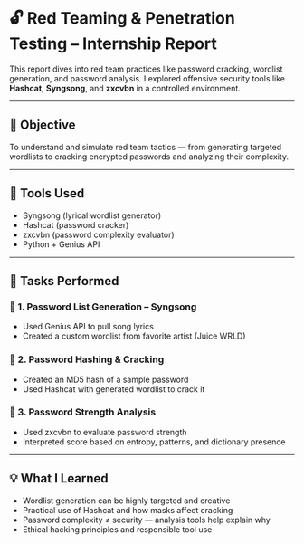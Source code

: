 # 🔓 Red Teaming & Penetration Testing – Internship Report

This report dives into red team practices like password cracking, wordlist generation, and password analysis. I explored offensive security tools like **Hashcat**, **Syngsong**, and **zxcvbn** in a controlled environment.

---

## 📌 Objective

To understand and simulate red team tactics — from generating targeted wordlists to cracking encrypted passwords and analyzing their complexity.

---

## 🧰 Tools Used

- Syngsong (lyrical wordlist generator)
- Hashcat (password cracker)
- zxcvbn (password complexity evaluator)
- Python + Genius API

---

## 🚀 Tasks Performed

### 🔡 1. Password List Generation – Syngsong
- Used Genius API to pull song lyrics
- Created a custom wordlist from favorite artist (Juice WRLD)

### 🔐 2. Password Hashing & Cracking
- Created an MD5 hash of a sample password
- Used Hashcat with generated wordlist to crack it

### 🧠 3. Password Strength Analysis
- Used zxcvbn to evaluate password strength
- Interpreted score based on entropy, patterns, and dictionary presence

---

## 💡 What I Learned

- Wordlist generation can be highly targeted and creative
- Practical use of Hashcat and how masks affect cracking
- Password complexity ≠ security — analysis tools help explain why
- Ethical hacking principles and responsible tool use

